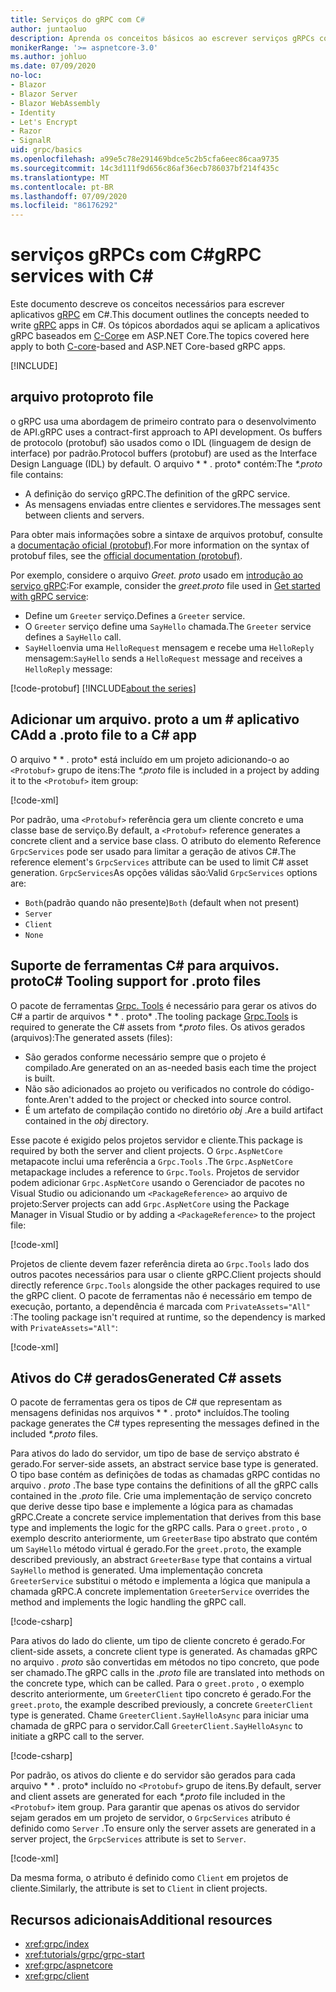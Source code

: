 ```yaml
---
title: Serviços do gRPC com C#
author: juntaoluo
description: Aprenda os conceitos básicos ao escrever serviços gRPCs com C#.
monikerRange: '>= aspnetcore-3.0'
ms.author: johluo
ms.date: 07/09/2020
no-loc:
- Blazor
- Blazor Server
- Blazor WebAssembly
- Identity
- Let's Encrypt
- Razor
- SignalR
uid: grpc/basics
ms.openlocfilehash: a99e5c78e291469bdce5c2b5cfa6eec86caa9735
ms.sourcegitcommit: 14c3d111f9d656c86af36ecb786037bf214f435c
ms.translationtype: MT
ms.contentlocale: pt-BR
ms.lasthandoff: 07/09/2020
ms.locfileid: "86176292"
---
```

# <a name="grpc-services-with-c"></a><span data-ttu-id="78f45-103">serviços gRPCs com C\#</span><span class="sxs-lookup"><span data-stu-id="78f45-103">gRPC services with C\#</span></span>

<span data-ttu-id="78f45-104">Este documento descreve os conceitos necessários para escrever aplicativos [gRPC](https://grpc.io/docs/guides/) em C#.</span><span class="sxs-lookup"><span data-stu-id="78f45-104">This document outlines the concepts needed to write [gRPC](https://grpc.io/docs/guides/) apps in C#.</span></span> <span data-ttu-id="78f45-105">Os tópicos abordados aqui se aplicam a aplicativos gRPC baseados em [C-Core](https://grpc.io/blog/grpc-stacks)e em ASP.NET Core.</span><span class="sxs-lookup"><span data-stu-id="78f45-105">The topics covered here apply to both [C-core](https://grpc.io/blog/grpc-stacks)-based and ASP.NET Core-based gRPC apps.</span></span>

[!INCLUDE[](~/includes/gRPCazure.md)]

## <a name="proto-file"></a><span data-ttu-id="78f45-106">arquivo proto</span><span class="sxs-lookup"><span data-stu-id="78f45-106">proto file</span></span>

<span data-ttu-id="78f45-107">o gRPC usa uma abordagem de primeiro contrato para o desenvolvimento de API.</span><span class="sxs-lookup"><span data-stu-id="78f45-107">gRPC uses a contract-first approach to API development.</span></span> <span data-ttu-id="78f45-108">Os buffers de protocolo (protobuf) são usados como o IDL (linguagem de design de interface) por padrão.</span><span class="sxs-lookup"><span data-stu-id="78f45-108">Protocol buffers (protobuf) are used as the Interface Design Language (IDL) by default.</span></span> <span data-ttu-id="78f45-109">O arquivo \* \* . proto\* contém:</span><span class="sxs-lookup"><span data-stu-id="78f45-109">The *\*.proto* file contains:</span></span>

* <span data-ttu-id="78f45-110">A definição do serviço gRPC.</span><span class="sxs-lookup"><span data-stu-id="78f45-110">The definition of the gRPC service.</span></span>
* <span data-ttu-id="78f45-111">As mensagens enviadas entre clientes e servidores.</span><span class="sxs-lookup"><span data-stu-id="78f45-111">The messages sent between clients and servers.</span></span>

<span data-ttu-id="78f45-112">Para obter mais informações sobre a sintaxe de arquivos protobuf, consulte a [documentação oficial (protobuf)](https://developers.google.com/protocol-buffers/docs/proto3).</span><span class="sxs-lookup"><span data-stu-id="78f45-112">For more information on the syntax of protobuf files, see the [official documentation (protobuf)](https://developers.google.com/protocol-buffers/docs/proto3).</span></span>

<span data-ttu-id="78f45-113">Por exemplo, considere o arquivo *Greet. proto* usado em [introdução ao serviço gRPC](xref:tutorials/grpc/grpc-start):</span><span class="sxs-lookup"><span data-stu-id="78f45-113">For example, consider the *greet.proto* file used in [Get started with gRPC service](xref:tutorials/grpc/grpc-start):</span></span>

* <span data-ttu-id="78f45-114">Define um `Greeter` serviço.</span><span class="sxs-lookup"><span data-stu-id="78f45-114">Defines a `Greeter` service.</span></span>
* <span data-ttu-id="78f45-115">O `Greeter` serviço define uma `SayHello` chamada.</span><span class="sxs-lookup"><span data-stu-id="78f45-115">The `Greeter` service defines a `SayHello` call.</span></span>
* <span data-ttu-id="78f45-116">`SayHello`envia uma `HelloRequest` mensagem e recebe uma `HelloReply` mensagem:</span><span class="sxs-lookup"><span data-stu-id="78f45-116">`SayHello` sends a `HelloRequest` message and receives a `HelloReply` message:</span></span>

[!code-protobuf[](~/tutorials/grpc/grpc-start/sample/GrpcGreeter/Protos/greet.proto)]
[!INCLUDE[about the series](~/includes/code-comments-loc.md)]

## <a name="add-a-proto-file-to-a-c-app"></a><span data-ttu-id="78f45-117">Adicionar um arquivo. proto a um \# aplicativo C</span><span class="sxs-lookup"><span data-stu-id="78f45-117">Add a .proto file to a C\# app</span></span>

<span data-ttu-id="78f45-118">O arquivo \* \* . proto\* está incluído em um projeto adicionando-o ao `<Protobuf>` grupo de itens:</span><span class="sxs-lookup"><span data-stu-id="78f45-118">The *\*.proto* file is included in a project by adding it to the `<Protobuf>` item group:</span></span>

[!code-xml[](~/tutorials/grpc/grpc-start/sample/GrpcGreeter/GrpcGreeter.csproj?highlight=2&range=7-9)]

<span data-ttu-id="78f45-119">Por padrão, uma `<Protobuf>` referência gera um cliente concreto e uma classe base de serviço.</span><span class="sxs-lookup"><span data-stu-id="78f45-119">By default, a `<Protobuf>` reference generates a concrete client and a service base class.</span></span> <span data-ttu-id="78f45-120">O atributo do elemento Reference `GrpcServices` pode ser usado para limitar a geração de ativos C#.</span><span class="sxs-lookup"><span data-stu-id="78f45-120">The reference element's `GrpcServices` attribute can be used to limit C# asset generation.</span></span> <span data-ttu-id="78f45-121">`GrpcServices`As opções válidas são:</span><span class="sxs-lookup"><span data-stu-id="78f45-121">Valid `GrpcServices` options are:</span></span>

* <span data-ttu-id="78f45-122">`Both`(padrão quando não presente)</span><span class="sxs-lookup"><span data-stu-id="78f45-122">`Both` (default when not present)</span></span>
* `Server`
* `Client`
* `None`

## <a name="c-tooling-support-for-proto-files"></a><span data-ttu-id="78f45-123">Suporte de ferramentas C# para arquivos. proto</span><span class="sxs-lookup"><span data-stu-id="78f45-123">C# Tooling support for .proto files</span></span>

<span data-ttu-id="78f45-124">O pacote de ferramentas [Grpc. Tools](https://www.nuget.org/packages/Grpc.Tools/) é necessário para gerar os ativos do C# a partir de arquivos \* \* . proto\* .</span><span class="sxs-lookup"><span data-stu-id="78f45-124">The tooling package [Grpc.Tools](https://www.nuget.org/packages/Grpc.Tools/) is required to generate the C# assets from *\*.proto* files.</span></span> <span data-ttu-id="78f45-125">Os ativos gerados (arquivos):</span><span class="sxs-lookup"><span data-stu-id="78f45-125">The generated assets (files):</span></span>

* <span data-ttu-id="78f45-126">São gerados conforme necessário sempre que o projeto é compilado.</span><span class="sxs-lookup"><span data-stu-id="78f45-126">Are generated on an as-needed basis each time the project is built.</span></span>
* <span data-ttu-id="78f45-127">Não são adicionados ao projeto ou verificados no controle do código-fonte.</span><span class="sxs-lookup"><span data-stu-id="78f45-127">Aren't added to the project or checked into source control.</span></span>
* <span data-ttu-id="78f45-128">É um artefato de compilação contido no diretório *obj* .</span><span class="sxs-lookup"><span data-stu-id="78f45-128">Are a build artifact contained in the *obj* directory.</span></span>

<span data-ttu-id="78f45-129">Esse pacote é exigido pelos projetos servidor e cliente.</span><span class="sxs-lookup"><span data-stu-id="78f45-129">This package is required by both the server and client projects.</span></span> <span data-ttu-id="78f45-130">O `Grpc.AspNetCore` metapacote inclui uma referência a `Grpc.Tools` .</span><span class="sxs-lookup"><span data-stu-id="78f45-130">The `Grpc.AspNetCore` metapackage includes a reference to `Grpc.Tools`.</span></span> <span data-ttu-id="78f45-131">Projetos de servidor podem adicionar `Grpc.AspNetCore` usando o Gerenciador de pacotes no Visual Studio ou adicionando um `<PackageReference>` ao arquivo de projeto:</span><span class="sxs-lookup"><span data-stu-id="78f45-131">Server projects can add `Grpc.AspNetCore` using the Package Manager in Visual Studio or by adding a `<PackageReference>` to the project file:</span></span>

[!code-xml[](~/tutorials/grpc/grpc-start/sample/GrpcGreeter/GrpcGreeter.csproj?highlight=1&range=12)]

<span data-ttu-id="78f45-132">Projetos de cliente devem fazer referência direta ao `Grpc.Tools` lado dos outros pacotes necessários para usar o cliente gRPC.</span><span class="sxs-lookup"><span data-stu-id="78f45-132">Client projects should directly reference `Grpc.Tools` alongside the other packages required to use the gRPC client.</span></span> <span data-ttu-id="78f45-133">O pacote de ferramentas não é necessário em tempo de execução, portanto, a dependência é marcada com `PrivateAssets="All"` :</span><span class="sxs-lookup"><span data-stu-id="78f45-133">The tooling package isn't required at runtime, so the dependency is marked with `PrivateAssets="All"`:</span></span>

[!code-xml[](~/tutorials/grpc/grpc-start/sample/GrpcGreeterClient/GrpcGreeterClient.csproj?highlight=3&range=9-11)]

## <a name="generated-c-assets"></a><span data-ttu-id="78f45-134">Ativos do C# gerados</span><span class="sxs-lookup"><span data-stu-id="78f45-134">Generated C# assets</span></span>

<span data-ttu-id="78f45-135">O pacote de ferramentas gera os tipos de C# que representam as mensagens definidas nos arquivos \* \* . proto\* incluídos.</span><span class="sxs-lookup"><span data-stu-id="78f45-135">The tooling package generates the C# types representing the messages defined in the included *\*.proto* files.</span></span>

<span data-ttu-id="78f45-136">Para ativos do lado do servidor, um tipo de base de serviço abstrato é gerado.</span><span class="sxs-lookup"><span data-stu-id="78f45-136">For server-side assets, an abstract service base type is generated.</span></span> <span data-ttu-id="78f45-137">O tipo base contém as definições de todas as chamadas gRPC contidas no arquivo *. proto* .</span><span class="sxs-lookup"><span data-stu-id="78f45-137">The base type contains the definitions of all the gRPC calls contained in the *.proto* file.</span></span> <span data-ttu-id="78f45-138">Crie uma implementação de serviço concreto que derive desse tipo base e implemente a lógica para as chamadas gRPC.</span><span class="sxs-lookup"><span data-stu-id="78f45-138">Create a concrete service implementation that derives from this base type and implements the logic for the gRPC calls.</span></span> <span data-ttu-id="78f45-139">Para o `greet.proto` , o exemplo descrito anteriormente, um `GreeterBase` tipo abstrato que contém um `SayHello` método virtual é gerado.</span><span class="sxs-lookup"><span data-stu-id="78f45-139">For the `greet.proto`, the example described previously, an abstract `GreeterBase` type that contains a virtual `SayHello` method is generated.</span></span> <span data-ttu-id="78f45-140">Uma implementação concreta `GreeterService` substitui o método e implementa a lógica que manipula a chamada gRPC.</span><span class="sxs-lookup"><span data-stu-id="78f45-140">A concrete implementation `GreeterService` overrides the method and implements the logic handling the gRPC call.</span></span>

[!code-csharp[](~/tutorials/grpc/grpc-start/sample/GrpcGreeter/Services/GreeterService.cs?name=snippet)]

<span data-ttu-id="78f45-141">Para ativos do lado do cliente, um tipo de cliente concreto é gerado.</span><span class="sxs-lookup"><span data-stu-id="78f45-141">For client-side assets, a concrete client type is generated.</span></span> <span data-ttu-id="78f45-142">As chamadas gRPC no arquivo *. proto* são convertidas em métodos no tipo concreto, que pode ser chamado.</span><span class="sxs-lookup"><span data-stu-id="78f45-142">The gRPC calls in the *.proto* file are translated into methods on the concrete type, which can be called.</span></span> <span data-ttu-id="78f45-143">Para o `greet.proto` , o exemplo descrito anteriormente, um `GreeterClient` tipo concreto é gerado.</span><span class="sxs-lookup"><span data-stu-id="78f45-143">For the `greet.proto`, the example described previously, a concrete `GreeterClient` type is generated.</span></span> <span data-ttu-id="78f45-144">Chame `GreeterClient.SayHelloAsync` para iniciar uma chamada de gRPC para o servidor.</span><span class="sxs-lookup"><span data-stu-id="78f45-144">Call `GreeterClient.SayHelloAsync` to initiate a gRPC call to the server.</span></span>

[!code-csharp[](~/tutorials/grpc/grpc-start/sample/GrpcGreeterClient/Program.cs?name=snippet)]

<span data-ttu-id="78f45-145">Por padrão, os ativos do cliente e do servidor são gerados para cada arquivo \* \* . proto\* incluído no `<Protobuf>` grupo de itens.</span><span class="sxs-lookup"><span data-stu-id="78f45-145">By default, server and client assets are generated for each *\*.proto* file included in the `<Protobuf>` item group.</span></span> <span data-ttu-id="78f45-146">Para garantir que apenas os ativos do servidor sejam gerados em um projeto de servidor, o `GrpcServices` atributo é definido como `Server` .</span><span class="sxs-lookup"><span data-stu-id="78f45-146">To ensure only the server assets are generated in a server project, the `GrpcServices` attribute is set to `Server`.</span></span>

[!code-xml[](~/tutorials/grpc/grpc-start/sample/GrpcGreeter/GrpcGreeter.csproj?highlight=2&range=7-9)]

<span data-ttu-id="78f45-147">Da mesma forma, o atributo é definido como `Client` em projetos de cliente.</span><span class="sxs-lookup"><span data-stu-id="78f45-147">Similarly, the attribute is set to `Client` in client projects.</span></span>

## <a name="additional-resources"></a><span data-ttu-id="78f45-148">Recursos adicionais</span><span class="sxs-lookup"><span data-stu-id="78f45-148">Additional resources</span></span>

* <xref:grpc/index>
* <xref:tutorials/grpc/grpc-start>
* <xref:grpc/aspnetcore>
* <xref:grpc/client>
